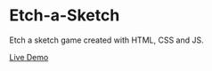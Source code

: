 # Etch-a-Sketch

Etch a sketch game created with HTML, CSS and JS.

[Live Demo](https://shubham277353.github.io/Etch-a-Sketch/)